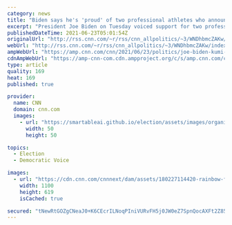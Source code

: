 ```yaml
---
category: news
title: "Biden says he's 'proud' of two professional athletes who announced LGBTQ identities"
excerpt: "President Joe Biden on Tuesday voiced support for two professional athletes who announced recently that they're part of the LGBTQ community, saying he's \"proud\" of their decisions to publicly share their identities.\n    \n"
publishedDateTime: 2021-06-23T05:01:54Z
originalUrl: "http://rss.cnn.com/~r/rss/cnn_allpolitics/~3/WNDhbmcZAKw/index.html"
webUrl: "http://rss.cnn.com/~r/rss/cnn_allpolitics/~3/WNDhbmcZAKw/index.html"
ampWebUrl: "https://amp.cnn.com/cnn/2021/06/23/politics/joe-biden-kumi-yokoyama-carl-nassib-lgbtq-support/index.html"
cdnAmpWebUrl: "https://amp-cnn-com.cdn.ampproject.org/c/s/amp.cnn.com/cnn/2021/06/23/politics/joe-biden-kumi-yokoyama-carl-nassib-lgbtq-support/index.html"
type: article
quality: 169
heat: 169
published: true

provider:
  name: CNN
  domain: cnn.com
  images:
    - url: "https://smartableai.github.io/election/assets/images/organizations/cnn.com-50x50.jpg"
      width: 50
      height: 50

topics:
  - Election
  - Democratic Voice

images:
  - url: "https://cdn.cnn.com/cnnnext/dam/assets/180227114420-rainbow-flag-white-house-file-super-tease.jpg"
    width: 1100
    height: 619
    isCached: true

secured: "tNewRtGOZgCNeaJ0+K6CEcrILNoqPIniVURvFH5j0JW0eZ7SpnQocAXFt2Z85pCRAmCtcwOZ/EpysJjTr7YxhAtbrS5XQeP8zfTiYQ07BH/+AdrQcrQEfFm9CbGGnYCyVnkHdFzLzVShvC2p4x+/wIKDt6YLAnL9AKyVl5aUG3WCs0ayn3wnnPdNR/ZGXl/qfffdLkSRxNp85YuQ7daeL2OGMYb95SBHVdTYMNl4NWARVSkZR3dQAFcI2P9J7txfet1Riaaeosh+hxYQxWw8f56GzOscrzMS5r/NtRtgrEvPOMf90OeJZEpy0q2qj7B7s7JvnSnsjO6a3bfU5rybHcLxqW0rO5DLazK/r8v1F6A=;gyq0AXvfBeAWu5j7silagg=="
---
```


